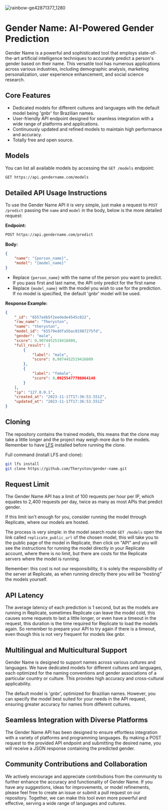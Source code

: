 ![rainbow-ge42871377_1280](https://github.com/Theryston/gender-name/assets/72868196/136e2a71-ee91-405a-820a-5b3f26cc3c90)

# Gender Name: AI-Powered Gender Prediction

Gender Name is a powerful and sophisticated tool that employs state-of-the-art artificial intelligence techniques to accurately predict a person's gender based on their name. This versatile tool has numerous applications across various industries, including demographic analysis, marketing personalization, user experience enhancement, and social science research.

## Core Features

- Dedicated models for different cultures and languages with the default model being 'gnbr' for Brazilian names.
- User-friendly API endpoint designed for seamless integration with a wide range of platforms and applications.
- Continuously updated and refined models to maintain high performance and accuracy.
- Totally free and open source.

## Models

You can list all available models by accessing the `GET /models` endpoint:

```bash
GET https://api.gendername.com/models
```

## Detailed API Usage Instructions

To use the Gender Name API it is very simple, just make a request to `POST /predict` passing the `name` and `model` in the body, below is the more detailed request:

**Endpoint:**

```bash
POST https://api.gendername.com/predict
```

**Body:**

```json
{
    "name": "{person_name}",
    "model": "{model_name}"
}
```

- Replace `{person_name}` with the name of the person you want to predict. If you pass first and last name, the API only predict for the first name
- Replace `{model_name}` with the model you wish to use for the prediction. If no model is specified, the default 'gnbr' model will be used.

**Response Example:**

```json
{
    "_id": "6557a4b5f2eedede4545c022",
    "raw_name": "Theryston",
    "name": "theryston",
    "model_id": "65579eddfa5bac81987275fd",
    "gender": "male",
    "score": 0.9074452519416809,
    "full_result": [
        {
            "label": "male",
            "score": 0.9074452519416809
        },
        {
            "label": "female",
            "score": 0.09255477786064148
        }
    ],
    "ip": "127.0.0.1",
    "created_at": "2023-11-17T17:36:53.551Z",
    "updated_at": "2023-11-17T17:36:53.551Z"
}
```

## Cloning

The repository contains the trained models, this means that the clone may take a little longer and the project may weigh more due to the models. Remember to have [LFS](https://git-lfs.com/) installed before running the clone.

Full command (install LFS and clone):

```bash
git lfs install
git clone https://github.com/Theryston/gender-name.git
```

## Request Limit

The Gender Name API has a limit of 100 requests per hour per IP, which equates to 2,400 requests per day, twice as many as most APIs that predict gender.

If this limit isn't enough for you, consider running the model through Replicate, where our models are hosted.

The process is very simple: in the model search route `GET /models` open the link called `replicate_public_url` of the chosen model, this will take you to the public page of the model in Replicate, then click on "API" and you will see the instructions for running the model directly in your Replicate account, where there is no limit, but there are costs for the Replicate servers where the model is running.

Remember: this cost is not our responsibility, it is solely the responsibility of the server at Replicate, as when running directly there you will be “hosting” the models yourself.

## API Latency

The average latency of each prediction is 1 second, but as the models are running in Replicate, sometimes Replicate can leave the model cold, this causes some requests to last a little longer, or even have a timeout in the request, this duration is the time required for Replicate to load the models again. So remember to prepare your API to try again if there is a timeout, even though this is not very frequent for models like gnbr.

## Multilingual and Multicultural Support

Gender Name is designed to support names across various cultures and languages. We have dedicated models for different cultures and languages, each optimized for the naming conventions and gender associations of a particular country or culture. This provides high accuracy and cross-cultural applicability.

The default model is 'gnbr', optimized for Brazilian names. However, you can specify the model best suited for your needs in the API request, ensuring greater accuracy for names from different cultures.

## Seamless Integration with Diverse Platforms

The Gender Name API has been designed to ensure effortless integration with a variety of platforms and programming languages. By making a POST request to the provided API endpoint and submitting the desired name, you will receive a JSON response containing the predicted gender.

## Community Contributions and Collaboration

We actively encourage and appreciate contributions from the community to further enhance the accuracy and functionality of Gender Name. If you have any suggestions, ideas for improvements, or model refinements, please feel free to create an issue or submit a pull request on our repository. Together, we can make this tool even more powerful and effective, serving a wide range of languages and cultures.
